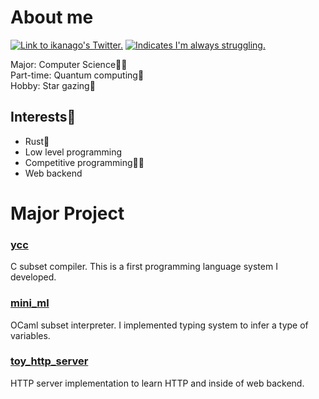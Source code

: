 # About me

<a href="https://twitter.com/ikanag0" target="_blank" rel="noopener noreferrer" title="ikanag0"><img src="https://img.shields.io/badge/Twitter-ikanag0-1A91DA?style=flat&amp;logo=twitter" alt="Link to ikanago's Twitter."></a>
<a href="https://ejje.weblio.jp/content/struggle" target="_blank" rel="noopener noreferrer" title="😵"><img src="https://img.shields.io/badge/Always-struggling-red?style=flat" alt="Indicates I'm always struggling."></a>

Major: Computer Science👨‍🎓  
Part-time: Quantum computing💫  
Hobby: Star gazing🌠

## Interests👀

* Rust🦀
* Low level programming
* Competitive programming🏃‍♂️
* Web backend

# Major Project

### [ycc](https://github.com/ikanago/ycc)
C subset compiler. This is a first programming language system I developed.

### [mini_ml](https://github.com/ikanago/mini_ml)
OCaml subset interpreter. I implemented typing system to infer a type of variables.

### [toy_http_server](https://github.com/ikanago/toy_http_server)
HTTP server implementation to learn HTTP and inside of web backend.

